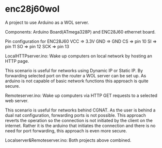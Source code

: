 # enc28j60wol


A project to use Arduino as a WOL server.

Components: Arduino Board(ATmega328P) and ENC28J60 ethernet board.

Pin configuration for ENC28J60 
VCC => 3.3V
GND => GND
CS  => pin 10
SI  => pin 11
SO  => pin 12
SCK => pin 13

LocalHTTPserver.ino: Wake up computers on local network by hosting an HTTP page.

This scenario is useful for networks using Dynamic IP or Static IP. By forwarding selected port on the router a WOL server can be set up. As arduino is not capable of basic network functions this approach is quite secure.


Remoteserver.ino: Wake up computers via HTTP GET requests to a selected web server.

This scenario is useful for networks behind CGNAT. As the user is behind a dual nat configuration, forwarding ports is not possible.
This approach reverts the operation so the connection is not initiated by the client on the internet. Rather it is the arduino that initiates the connection and there is no need for port forwarding, this approach is even more secure. 

Localserver&Remoteserver.ino: Both projects above combined.





